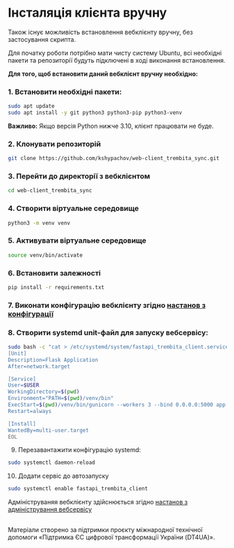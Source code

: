 # Інсталяція клієнта вручну

Також існує можливість встановлення вебклієнту вручну, без застосування скрипта.

Для початку роботи потрібно мати чисту систему Ubuntu, всі необхідні пакети та репозиторії будуть підключені в ході виконання встановлення.

**Для того, щоб встановити даний вебклієнт вручну необхідно:**

### 1. Встановити необхідні пакети:

```bash
sudo apt update
sudo apt install -y git python3 python3-pip python3-venv
```

**Важливо:** Якщо версія Python нижче 3.10, клієнт працювати не буде.

### 2. Клонувати репозиторій

```bash
git clone https://github.com/kshypachov/web-client_trembita_sync.git
```

### 3. Перейти до директорії з вебклієнтом

```bash
cd web-client_trembita_sync
```

### 4. Створити віртуальне середовище
```bash
python3 -m venv venv
```

### 5. Активувати віртуальне середовище
```bash
source venv/bin/activate
```

### 6. Встановити залежності
```bash
pip install -r requirements.txt
```

### 7. Виконати конфігурацію вебклієнту згідно [настанов з конфігурації](./configuration.md)

### 8. Створити systemd unit-файл для запуску вебсервісу:

```bash
sudo bash -c "cat > /etc/systemd/system/fastapi_trembita_client.service" << EOL
[Unit]
Description=Flask Application
After=network.target

[Service]
User=$USER
WorkingDirectory=$(pwd)
Environment="PATH=$(pwd)/venv/bin"
ExecStart=$(pwd)/venv/bin/gunicorn --workers 3 --bind 0.0.0.0:5000 app:app
Restart=always

[Install]
WantedBy=multi-user.target
EOL
```

9. Перезавантажити конфігурацію systemd:

```bash
sudo systemctl daemon-reload
```

10. Додати сервіс до автозапуску

```bash
sudo systemctl enable fastapi_trembita_client
```

Адмініструваняя вебклієнту здійснюється згідно [настанов з адміністрування вебсервісу](/README.md#Адміністрування-клієнту)

##
Матеріали створено за підтримки проєкту міжнародної технічної допомоги «Підтримка ЄС цифрової трансформації України (DT4UA)».
